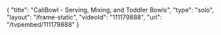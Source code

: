 {
    "title": "CaliBowl - Serving, Mixing, and Toddler Bowls",
    "type": "solo",
    "layout": "iframe-static",
    "videoId": "111179888",
    "url": "\/tvpembed\/111179888"
}